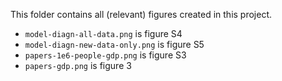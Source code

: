 This folder contains all (relevant) figures created in this project.

* `model-diagn-all-data.png` is figure S4
* `model-diagn-new-data-only.png` is figure S5
* `papers-1e6-people-gdp.png` is figure S3
* `papers-gdp.png` is figure 3
